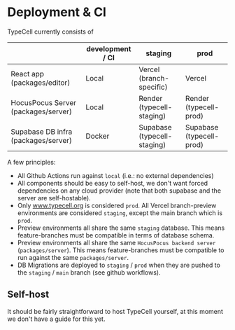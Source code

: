 # Deployment & CI

TypeCell currently consists of

|                                     | development / CI | staging                     | prod                     |
| ----------------------------------- | ---------------- | --------------------------- | ------------------------ |
| React app (packages/editor)         | Local            | Vercel (branch-specific)    | Vercel                   |
| HocusPocus Server (packages/server) | Local            | Render (typecell-staging)   | Render (typecell-prod)   |
| Supabase DB infra (packages/server) | Docker           | Supabase (typecell-staging) | Supabase (typecell-prod) |

A few principles:

- All Github Actions run against `local` (i.e.: no external dependencies)
- All components should be easy to self-host, we don't want forced dependencies on any cloud provider (note that both supabase and the server are self-hostable).
- Only www.typecell.org is considered `prod`. All Vercel branch-preview environments are considered `staging`, except the main branch which is `prod`.
- Preview environments all share the same `staging` database. This means feature-branches must be compatible in terms of database schema.
- Preview environments all share the same `HocusPocus backend server` (`packages/server`). This means feature-branches must be compatible to run against the same `packages/server`.
- DB Migrations are deployed to `staging` / `prod` when they are pushed to the `staging` / `main` branch (see github workflows).

## Self-host

It should be fairly straightforward to host TypeCell yourself, at this moment we don't have a guide for this yet.
